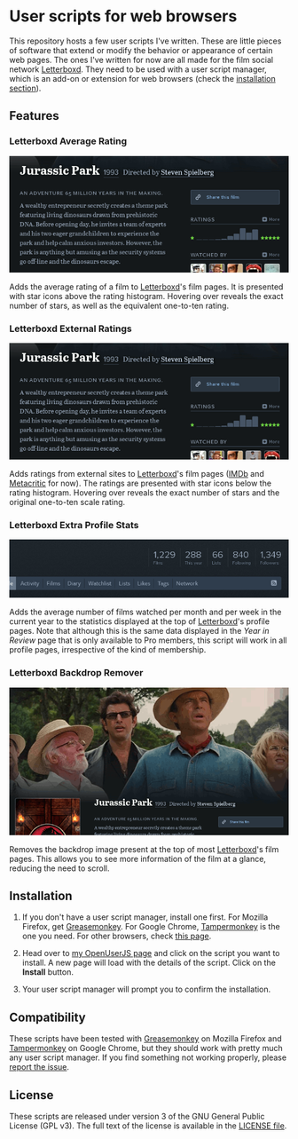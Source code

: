 # User scripts for web browsers

This repository hosts a few user scripts I've written. These are little pieces of software that extend or modify the behavior or appearance of certain web pages. The ones I've written for now are all made for the film social network [Letterboxd](http://letterboxd.com). They need to be used with a user script manager, which is an add-on or extension for web browsers (check the [installation section](#installation)).


## Features

### Letterboxd Average Rating

![Letterboxd Average Rating in action](img/letterboxd_average_rating_screenshot.gif)

Adds the average rating of a film to [Letterboxd](http://letterboxd.com)'s film pages. It is presented with star icons above the rating histogram. Hovering over reveals the exact number of stars, as well as the equivalent one-to-ten rating.

### Letterboxd External Ratings

![Letterboxd External Ratings in action](img/letterboxd_external_ratings_screenshot.gif)

Adds ratings from external sites to [Letterboxd](http://letterboxd.com)'s film pages ([IMDb](http://www.imdb.com/) and [Metacritic](http://www.metacritic.com/) for now). The ratings are presented with star icons below the rating histogram. Hovering over reveals the exact number of stars and the original one-to-ten scale rating.

### Letterboxd Extra Profile Stats

![Letterboxd Extra Profile Stats in action](img/letterboxd_extra_profile_stats_screenshot.gif)

Adds the average number of films watched per month and per week in the current year to the statistics displayed at the top of [Letterboxd](http://letterboxd.com)'s profile pages. Note that although this is the same data displayed in the *Year in Review* page that is only available to Pro members, this script will work in all profile pages, irrespective of the kind of membership.

### Letterboxd Backdrop Remover

![Letterboxd Backdrop Remover in action](img/letterboxd_backdrop_remover_screenshot.gif)

Removes the backdrop image present at the top of most [Letterboxd](http://letterboxd.com)'s film pages. This allows you to see more information of the film at a glance, reducing the need to scroll.


## Installation

1. If you don't have a user script manager, install one first. For Mozilla Firefox, get [Greasemonkey](https://addons.mozilla.org/firefox/addon/greasemonkey/). For Google Chrome, [Tampermonkey](https://chrome.google.com/webstore/detail/tampermonkey/dhdgffkkebhmkfjojejmpbldmpobfkfo) is the one you need. For other browsers, check [this page](http://wiki.greasespot.net/Cross-browser_userscripting).

2. Head over to [my OpenUserJS page](https://openuserjs.org/users/rcalderong/scripts) and click on the script you want to install. A new page will load with the details of the script. Click on the **Install** button.

3. Your user script manager will prompt you to confirm the installation.


## Compatibility

These scripts have been tested with [Greasemonkey](https://addons.mozilla.org/firefox/addon/greasemonkey/) on Mozilla Firefox and [Tampermonkey](https://chrome.google.com/webstore/detail/tampermonkey/dhdgffkkebhmkfjojejmpbldmpobfkfo) on Google Chrome, but they should work with pretty much any user script manager. If you find something not working properly, please [report the issue](https://github.com/rcalderong/userscripts/issues).


## License

These scripts are released under version 3 of the GNU General Public License (GPL v3). The full text of the license is available in the [LICENSE file](LICENSE).